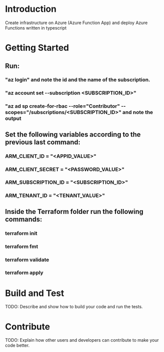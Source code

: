 # Introduction 
Create infrastructure on Azure (Azure Function App) and deploy Azure Functions written in typescript

# Getting Started
## Run:
### "az login" and note the id and the name of the subscription.
### "az account set --subscription <SUBSCRIPTION_ID>"
### "az ad sp create-for-rbac --role="Contributor" --scopes="/subscriptions/<SUBSCRIPTION_ID>" and note the output

## Set the following variables according to the previous last command:
### ARM_CLIENT_ID = "<APPID_VALUE>"
### ARM_CLIENT_SECRET = "<PASSWORD_VALUE>"
### ARM_SUBSCRIPTION_ID = "<SUBSCRIPTION_ID>"
### ARM_TENANT_ID = "<TENANT_VALUE>"

## Inside the Terraform folder run the following commands:
### terraform init
### terraform fmt
### terraform validate
### terraform apply

# Build and Test
TODO: Describe and show how to build your code and run the tests. 

# Contribute
TODO: Explain how other users and developers can contribute to make your code better. 

